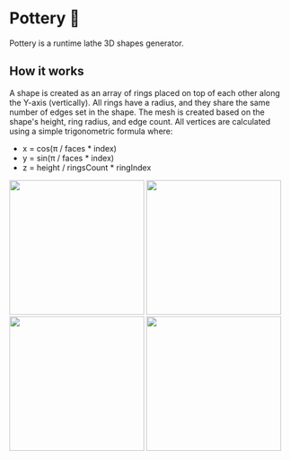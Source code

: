 # Pottery 🍯

Pottery is a runtime lathe 3D shapes generator.

## How it works
A shape is created as an array of rings placed on top of each other along the Y-axis (vertically). All rings have a radius, and they share the same number of edges set in the shape. The mesh is created based on the shape's height, ring radius, and edge count. All vertices are calculated using a simple trigonometric formula where:
- x = cos(π / faces * index)
- y = sin(π / faces * index)
- z = height / ringsCount * ringIndex

<p>
<img src="https://user-images.githubusercontent.com/14846427/124443152-1bff3b80-dd86-11eb-95b3-d9c81fc71a26.png" height=240>
<img src="https://user-images.githubusercontent.com/14846427/124443204-27526700-dd86-11eb-920a-2bc6ed9f2142.png" height=240>
<br><img src="https://user-images.githubusercontent.com/14846427/124443437-59fc5f80-dd86-11eb-9ffb-8ed52747843b.png" height=240>
<img src="https://user-images.githubusercontent.com/14846427/124443493-65e82180-dd86-11eb-8a85-478b21055ca3.gif" height=240>
</p>
